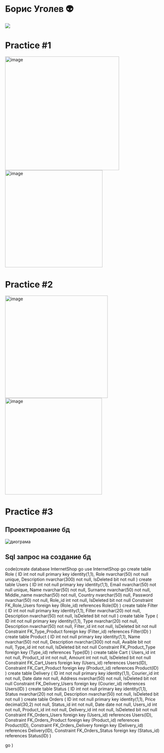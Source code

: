 # Борис Уголев 👽

![](https://otkritkis.com/wp-content/uploads/2022/07/mw7aj.gif)

# Practice #1
<img width="371" alt="image" src="https://user-images.githubusercontent.com/64079766/218176321-2915da54-d6da-41f5-b4ba-cb69d533ca72.png">
<img width="317" alt="image" src="https://user-images.githubusercontent.com/64079766/218176479-7d7356ef-33c0-44a5-81d0-2d284b5e747a.png">

# Practice #2
<img width="334" alt="image" src="https://user-images.githubusercontent.com/64079766/222698585-9354b108-ec0a-4997-97a4-989b6e9e458a.png">
<img width="315" alt="image" src="https://user-images.githubusercontent.com/64079766/222698688-c688f6b6-39c3-425a-85c2-4bbd213e6794.png">

# Practice #3
## Проектирование бд
![диограма](https://user-images.githubusercontent.com/64079766/222713037-ed7a5ef6-5dd1-458a-849e-30270801e187.jpg)

## Sql запрос на создание бд
code(create database InternetShop
go
use InternetShop
go
create table Role
(
ID int not null primary key identity(1,1),
Role nvarchar(50) not null unique,
Description nvarchar(300) not null,
IsDeleted bit not null
)
create table Users
(
ID int not null primary key identity(1,1),
Email nvarchar(50) not null unique,
Name nvarchar(50) not null,
Surname nvarchar(50) not null,
Middle_name nvarchar(50) not null,
Country nvarchar(50) null,
Password nvarchar(50) not null,
Role_id int not null,
IsDeleted bit not null
Constraint FK_Role_Users foreign key (Role_id) references Role(ID)
)
create table Filter
(
ID int not null primary key identity(1,1),
Filter nvarchar(20) not null,
Description nvarchar(50) not null,
IsDeleted bit not null
)
create table Type
(
ID int not null primary key identity(1,1),
Type nvarchar(20) not null,
Description nvarchar(50) not null,
Filter_id int not null,
IsDeleted bit not null
Constraint FK_Type_Product foreign key (Filter_id) references Filter(ID)
)
create table Product
(
ID int not null primary key identity(1,1),
Name nvarchar(50) not null,
Description nvarchar(300) not null,
Avaible bit not null,
Type_id int not null,
IsDeleted bit not null
Constraint FK_Product_Type foreign key (Type_id) references Type(ID)
)
create table Cart
(
Users_id int not null,
Product_id int not null,
Amount int not null,
IsDeleted bit not null
Constraint FK_Cart_Users foreign key (Users_id) references Users(ID),
Constraint FK_Cart_Product foreign key (Product_id) references Product(ID)
)
create table Delivery
(
ID int not null primary key identity(1,1),
Courier_id int not null,
Date date not null,
Address nvarchar(50) not null,
IsDeleted bit not null
Constraint FK_Delivery_Users foreign key (Courier_id) references Users(ID)
)
create table Status
(
ID int not null primary key identity(1,1),
Status nvarchar(20) not null,
Description nvarchar(50) not null,
IsDeleted bit not null
)
create table Orders
(
ID int not null primary key identity(1,1),
Price decimal(30,2) not null,
Status_id int not null,
Date date not null,
Users_id int not null,
Product_id int not null,
Delivery_id int not null,
IsDeleted bit not null
Constraint FK_Orders_Users foreign key (Users_id) references Users(ID),
Constraint FK_Orders_Product foreign key (Product_id) references Product(ID),
Constraint FK_Orders_Delivery foreign key (Delivery_id) references Delivery(ID),
Constraint FK_Orders_Status foreign key (Status_id) references Status(ID)
)

go
)
